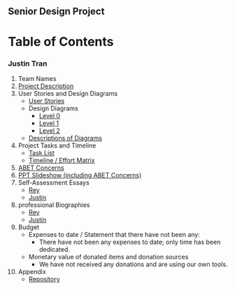 ## Senior Design Project
# **Table of Contents**
### Justin Tran

1. Team Names
2. [Project Description](Project-Description.md)
3. User Stories and Design Diagrams
    - [User Stories](Rey-Justin-Senior-Design-Project/Design/User_Stories.md)
    - Design Diagrams
       - [Level 0](Rey-Justin-Senior-Design-Project/Design/Design_Diagrams/Design_Diagram_1.png)
       - [Level 1](Rey-Justin-Senior-Design-Project/Design/Design_Diagrams/Design_Diagram_2.png)
       - [Level 2](Rey-Justin-Senior-Design-Project/Design/Design_Diagrams/Design_Diagram_3.png)
    - [Descriptions of Diagrams](Rey-Justin-Senior-Design-Project/Design/Design_Diagrams/Design_Diagrams_Summary.pdf)
5. Project Tasks and Timeline
    - [Task List](Rey-Justin-Senior-Design-Project/Tasklist.md)
    - [Timeline / Effort Matrix](Rey-Justin-Senior-Design-Project/essays/Milestones,_Timeline,_and_Effort_Matrix.pdf)
6. [ABET Concerns](Rey-Justin-Senior-Design-Project/essays/Senior_Design_Assignment_#7_-_Constraints_Essay.pdf) 
7. [PPT Slideshow (including ABET Concerns)](Rey-Justin-Senior-Design-Project/essays/Senior_Design_Slides_(1).pdf)
8. Self-Assessment Essays
    - [Rey](Rey-Justin-Senior-Design-Project/essays/CS5001_Capstone_Essay.pdf)
    - [Justin](Rey-Justin-Senior-Design-Project/essays/Capstone_Assessment.pdf)
10. professional Biographies
    - [Rey](Rey-Justin-Senior-Design-Project/Professional_Biographies/Rey_Biography.md)
    - [Justin](Rey-Justin-Senior-Design-Project/Professional_Biographies/Justin-Tran-Professional-Biography.md)
12. Budget
    - Expenses to date / Statement that there have not been any:
        - There have not been any expenses to date; only time has been dedicated.
    - Monetary value of donated items and donation sources
        - We have not received any donations and are using our own tools.
13. Appendix
    - [Repository](https://github.com/tranjtGCP/Rey-Justin-Senior-Design-Project.git)
